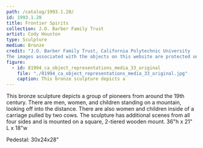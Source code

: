 ```yaml
---
path: /catalog/1993.1.20/
id: 1993.1.20
title: Frontier Spirits
collection: J.O. Barber Family Trust
artist: Cody Houston
type: Sculpture
medium: Bronze
credit: "J.O. Barber Family Trust, California Polytechnic University
The images associated with the objects on this website are protected under United States copyright laws. We are pleased to share these materials as an educational resource for the public for non-commercial, educational and personal use only, or for fair use as defined by law."
figure:
  - id: 81994_ca_object_representations_media_33_original
    file: "./81994_ca_object_representations_media_33_original.jpg"
    caption: This bronze sculpture depicts a 
---
```

This bronze sculpture depicts a group of pioneers from around the 19th century. There are men, women, and children standing on a mountain, looking off into the distance. There are also women and children inside of a carriage pulled by two cows. The sculpture has additional scenes from all four sides and  is mounted on a square, 2-tiered wooden mount. 
36"h x 21" L x 18"w

Pedestal: 30x24x28"
